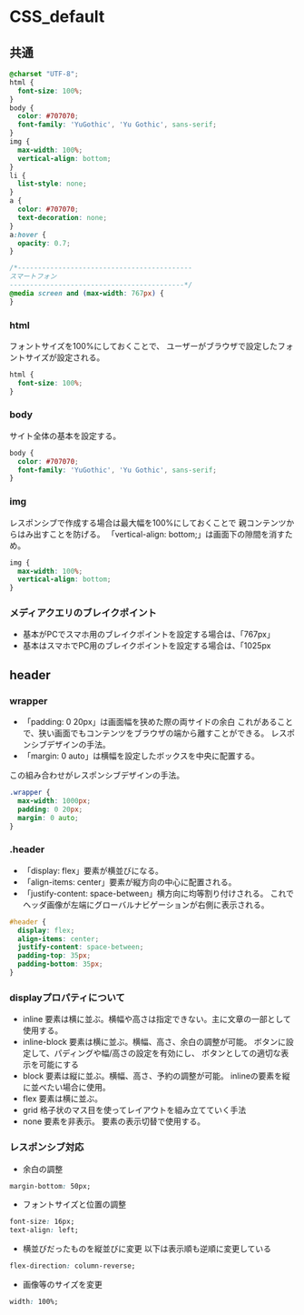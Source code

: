 # CSS_default


## 共通
```css
@charset "UTF-8";
html {
  font-size: 100%;
}
body {
  color: #707070;
  font-family: 'YuGothic', 'Yu Gothic', sans-serif;
}
img {
  max-width: 100%;
  vertical-align: bottom;
}
li {
  list-style: none;
}
a {
  color: #707070;
  text-decoration: none;
}
a:hover {
  opacity: 0.7;
}

/*-------------------------------------------
スマートフォン
-------------------------------------------*/
@media screen and (max-width: 767px) {
}
```

### html
フォントサイズを100%にしておくことで、
ユーザーがブラウザで設定したフォントサイズが設定される。
```css
html {
  font-size: 100%;
}
```


### body
サイト全体の基本を設定する。
```css
body {
  color: #707070;
  font-family: 'YuGothic', 'Yu Gothic', sans-serif;
}
```

### img
レスポンシブで作成する場合は最大幅を100%にしておくことで
親コンテンツからはみ出すことを防げる。
「vertical-align: bottom;」は画面下の隙間を消すため。
```css
img {
  max-width: 100%;
  vertical-align: bottom;
}
```

### メディアクエリのブレイクポイント
- 基本がPCでスマホ用のブレイクポイントを設定する場合は、「767px」
- 基本はスマホでPC用のブレイクポイントを設定する場合は、「1025px

## header

### wrapper
- 「padding: 0 20px」は画面幅を狭めた際の両サイドの余白
これがあることで、狭い画面でもコンテンツをブラウザの端から離すことができる。
レスポンシブデザインの手法。
- 「margin: 0 auto」は横幅を設定したボックスを中央に配置する。

この組み合わせがレスポンシブデザインの手法。
```css
.wrapper {
  max-width: 1000px;
  padding: 0 20px;
  margin: 0 auto;
}
```

### .header

- 「display: flex」要素が横並びになる。
- 「align-items: center」要素が縦方向の中心に配置される。
- 「justify-content: space-between」横方向に均等割り付けされる。
これでヘッダ画像が左端にグローバルナビゲーションが右側に表示される。

```css
#header {
  display: flex;
  align-items: center;
  justify-content: space-between;
  padding-top: 35px;
  padding-bottom: 35px;
}
```

### displayプロパティについて
- inline
要素は横に並ぶ。横幅や高さは指定できない。主に文章の一部として使用する。
- inline-block
要素は横に並ぶ。横幅、高さ、余白の調整が可能。
ボタンに設定して、パディングや幅/高さの設定を有効にし、
ボタンとしての適切な表示を可能にする
- block
要素は縦に並ぶ。横幅、高さ、予約の調整が可能。
inlineの要素を縦に並べたい場合に使用。
- flex
要素は横に並ぶ。
- grid
格子状のマス目を使ってレイアウトを組み立てていく手法
- none
要素を非表示。
要素の表示切替で使用する。

### レスポンシブ対応
- 余白の調整
```css
margin-bottom: 50px;
```

- フォントサイズと位置の調整
```css
font-size: 16px;
text-align: left;
```

- 横並びだったものを縦並びに変更
以下は表示順も逆順に変更している
```css
flex-direction: column-reverse;
```

- 画像等のサイズを変更
```css
width: 100%;
```

